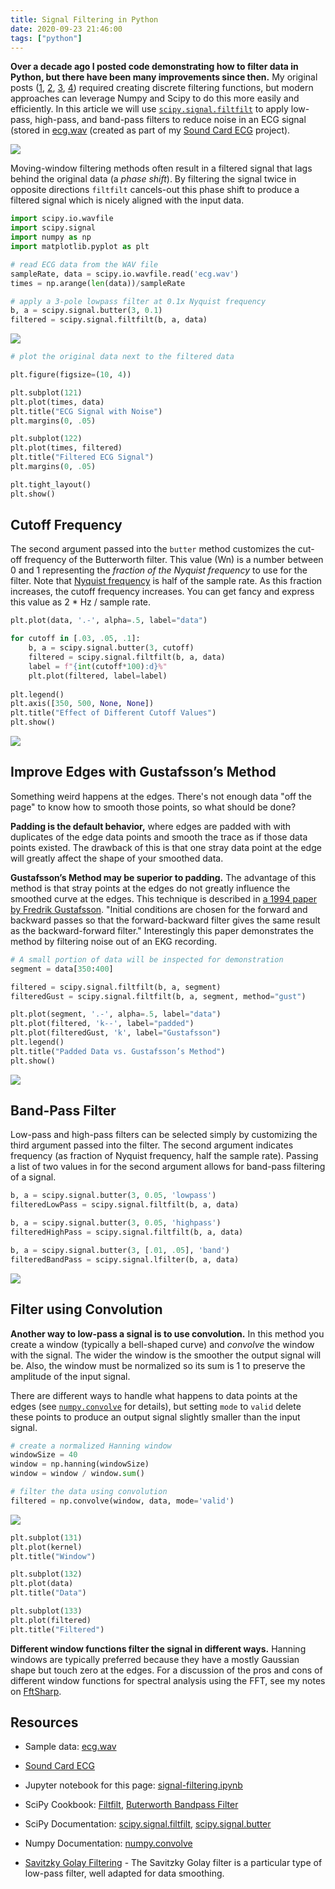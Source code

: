 ```yaml
---
title: Signal Filtering in Python
date: 2020-09-23 21:46:00
tags: ["python"]
---
```




**Over a decade ago I posted code demonstrating how to filter data in Python, but there have been many improvements since then.** My original posts ([1](https://swharden.com/blog/2008-11-17-linear-data-smoothing-in-python/), [2](https://swharden.com/blog/2009-01-21-signal-filtering-with-python/), [3](https://swharden.com/blog/2010-06-20-smoothing-window-data-averaging-in-python-moving-triangle-tecnique/), [4](https://swharden.com/blog/2010-06-24-detrending-data-in-python-with-numpy/)) required creating discrete filtering functions, but modern approaches can leverage Numpy and Scipy to do this more easily and efficiently. In this article we will use [`scipy.signal.filtfilt`](https://docs.scipy.org/doc/scipy/reference/generated/scipy.signal.filtfilt.html) to apply low-pass, high-pass, and band-pass filters to reduce noise in an ECG signal (stored in [ecg.wav](https://swharden.com/static/2020/09/23/ecg.wav) (created as part of my [Sound Card ECG](https://swharden.com/blog/2019-03-15-sound-card-ecg-with-ad8232/) project).

<div class="text-center">

![](https://swharden.com/static/2020/09/23/signal-lowpass-filter.png)

</div>

Moving-window filtering methods often result in a filtered signal that lags behind the original data (a _phase shift_). By filtering the signal twice in opposite directions `filtfilt` cancels-out this phase shift to produce a filtered signal which is nicely aligned with the input data.

```python
import scipy.io.wavfile
import scipy.signal
import numpy as np
import matplotlib.pyplot as plt

# read ECG data from the WAV file
sampleRate, data = scipy.io.wavfile.read('ecg.wav')
times = np.arange(len(data))/sampleRate

# apply a 3-pole lowpass filter at 0.1x Nyquist frequency
b, a = scipy.signal.butter(3, 0.1)
filtered = scipy.signal.filtfilt(b, a, data)
```

<div class="text-center">

![](https://swharden.com/static/2020/09/23/signal-lowpass-ecg.png)

</div>

```python
# plot the original data next to the filtered data

plt.figure(figsize=(10, 4))

plt.subplot(121)
plt.plot(times, data)
plt.title("ECG Signal with Noise")
plt.margins(0, .05)

plt.subplot(122)
plt.plot(times, filtered)
plt.title("Filtered ECG Signal")
plt.margins(0, .05)

plt.tight_layout()
plt.show()
```

## Cutoff Frequency

The second argument passed into the `butter` method customizes the cut-off frequency of the Butterworth filter. This value (Wn) is a number between 0 and 1 representing the _fraction of the Nyquist frequency_ to use for the filter. Note that [Nyquist frequency](https://en.wikipedia.org/wiki/Nyquist_frequency) is half of the sample rate. As this fraction increases, the cutoff frequency increases. You can get fancy and express this value as 2 * Hz / sample rate.

```python
plt.plot(data, '.-', alpha=.5, label="data")

for cutoff in [.03, .05, .1]:
    b, a = scipy.signal.butter(3, cutoff)
    filtered = scipy.signal.filtfilt(b, a, data)
    label = f"{int(cutoff*100):d}%"
    plt.plot(filtered, label=label)
    
plt.legend()
plt.axis([350, 500, None, None])
plt.title("Effect of Different Cutoff Values")
plt.show()
```

<div class="text-center">

![](https://swharden.com/static/2020/09/23/signal-lowpass-cutoff.png)

</div>

## Improve Edges with Gustafsson’s Method

Something weird happens at the edges. There's not enough data "off the page" to know how to smooth those points, so what should be done? 

**Padding is the default behavior,** where edges are padded with with duplicates of the edge data points and smooth the trace as if those data points existed. The drawback of this is that one stray data point at the edge will greatly affect the shape of your smoothed data.

**Gustafsson’s Method may be superior to padding.** The advantage of this method is that stray points at the edges do not greatly influence the smoothed curve at the edges. This technique is described in [a 1994 paper by Fredrik Gustafsson](https://ieeexplore.ieee.org/stamp/stamp.jsp?tp=&arnumber=492552). "Initial conditions are chosen for the forward and backward passes so that the forward-backward filter gives the same result as the backward-forward filter." Interestingly this paper demonstrates the method by filtering noise out of an EKG recording.

```python
# A small portion of data will be inspected for demonstration
segment = data[350:400]

filtered = scipy.signal.filtfilt(b, a, segment)
filteredGust = scipy.signal.filtfilt(b, a, segment, method="gust")

plt.plot(segment, '.-', alpha=.5, label="data")
plt.plot(filtered, 'k--', label="padded")
plt.plot(filteredGust, 'k', label="Gustafsson")
plt.legend()
plt.title("Padded Data vs. Gustafsson’s Method")
plt.show()
```

<div class="text-center">

![](https://swharden.com/static/2020/09/23/signal-method-gust.png)

</div>

## Band-Pass Filter

Low-pass and high-pass filters can be selected simply by customizing the third argument passed into the filter. The second argument indicates frequency (as fraction of Nyquist frequency, half the sample rate). Passing a list of two values in for the second argument allows for band-pass filtering of a signal.

```python
b, a = scipy.signal.butter(3, 0.05, 'lowpass')
filteredLowPass = scipy.signal.filtfilt(b, a, data)

b, a = scipy.signal.butter(3, 0.05, 'highpass')
filteredHighPass = scipy.signal.filtfilt(b, a, data)

b, a = scipy.signal.butter(3, [.01, .05], 'band')
filteredBandPass = scipy.signal.lfilter(b, a, data)
```

<div class="text-center">

![](https://swharden.com/static/2020/09/23/signal-lowpass-highpass-bandpass.png)

</div>

## Filter using Convolution

**Another way to low-pass a signal is to use convolution.** In this method you create a window (typically a bell-shaped curve) and _convolve_ the window with the signal. The wider the window is the smoother the output signal will be. Also, the window must be normalized so its sum is 1 to preserve the amplitude of the input signal.

There are different ways to handle what happens to data points at the edges (see [`numpy.convolve`](https://numpy.org/doc/stable/reference/generated/numpy.convolve.html) for details), but setting `mode` to `valid` delete these points to produce an output signal slightly smaller than the input signal.

```python
# create a normalized Hanning window
windowSize = 40
window = np.hanning(windowSize)
window = window / window.sum()

# filter the data using convolution
filtered = np.convolve(window, data, mode='valid')
```

<div class="text-center">

![](https://swharden.com/static/2020/09/23/signal-convolution-filter.png)

</div>

```python
plt.subplot(131)
plt.plot(kernel)
plt.title("Window")

plt.subplot(132)
plt.plot(data)
plt.title("Data")

plt.subplot(133)
plt.plot(filtered)
plt.title("Filtered")
```

**Different window functions filter the signal in different ways.** Hanning windows are typically preferred because they have a mostly Gaussian shape but touch zero at the edges. For a discussion of the pros and cons of different window functions for spectral analysis using the FFT, see my notes on [FftSharp](https://github.com/swharden/FftSharp).

## Resources

* Sample data: [ecg.wav](https://swharden.com/static/2020/09/23/ecg.wav)

* [Sound Card ECG](https://swharden.com/blog/2019-03-15-sound-card-ecg-with-ad8232/)

* Jupyter notebook for this page: [signal-filtering.ipynb](https://swharden.com/static/2020/09/23/signal-filtering.ipynb)

* SciPy Cookbook: [Filtfilt](https://scipy-cookbook.readthedocs.io/items/FiltFilt.html), [Buterworth Bandpass Filter](https://scipy-cookbook.readthedocs.io/items/ButterworthBandpass.html)

* SciPy Documentation: [scipy.signal.filtfilt](https://docs.scipy.org/doc/scipy/reference/generated/scipy.signal.filtfilt.html), [scipy.signal.butter](https://docs.scipy.org/doc/scipy/reference/generated/scipy.signal.butter.html)

* Numpy Documentation: [numpy.convolve](https://numpy.org/doc/stable/reference/generated/numpy.convolve.html)

* [Savitzky Golay Filtering](https://scipy-cookbook.readthedocs.io/items/SavitzkyGolay.html) - The Savitzky Golay filter is a particular type of low-pass filter, well adapted for data smoothing.